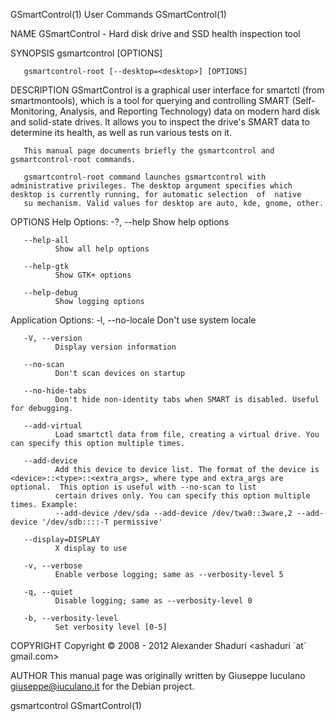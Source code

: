 GSmartControl(1)                                                                         User Commands                                                                         GSmartControl(1)

NAME
       GSmartControl - Hard disk drive and SSD health inspection tool

SYNOPSIS
       gsmartcontrol [OPTIONS]

       gsmartcontrol-root [--desktop=<desktop>] [OPTIONS]

DESCRIPTION
       GSmartControl  is a graphical user interface for smartctl (from smartmontools), which is a tool for querying and controlling SMART (Self-Monitoring, Analysis, and Reporting Technology)
       data on modern hard disk and solid-state drives. It allows you to inspect the drive's SMART data to determine its health, as well as run various tests on it.

       This manual page documents briefly the gsmartcontrol and gsmartcontrol-root commands.

       gsmartcontrol-root command launches gsmartcontrol with administrative privileges. The desktop argument specifies which desktop is currently running, for automatic selection  of  native
       su mechanism. Valid values for desktop are auto, kde, gnome, other.

OPTIONS
   Help Options:
       -?, --help
              Show help options

       --help-all
              Show all help options

       --help-gtk
              Show GTK+ options

       --help-debug
              Show logging options

   Application Options:
       -l, --no-locale
              Don't use system locale

       -V, --version
              Display version information

       --no-scan
              Don't scan devices on startup

       --no-hide-tabs
              Don't hide non-identity tabs when SMART is disabled. Useful for debugging.

       --add-virtual
              Load smartctl data from file, creating a virtual drive. You can specify this option multiple times.

       --add-device
              Add this device to device list. The format of the device is <device>::<type>::<extra_args>, where type and extra_args are optional.  This option is useful with --no-scan to list
              certain drives only. You can specify this option multiple times. Example:
              --add-device /dev/sda --add-device /dev/twa0::3ware,2 --add-device '/dev/sdb::::-T permissive'

       --display=DISPLAY
              X display to use

       -v, --verbose
              Enable verbose logging; same as --verbosity-level 5

       -q, --quiet
              Disable logging; same as --verbosity-level 0

       -b, --verbosity-level
              Set verbosity level [0-5]

COPYRIGHT
       Copyright © 2008 - 2012  Alexander Shaduri <ashaduri ´at´ gmail.com>

AUTHOR
       This manual page was originally written by Giuseppe Iuculano <giuseppe@iuculano.it> for the Debian project.

gsmartcontrol                                                                                                                                                                  GSmartControl(1)
